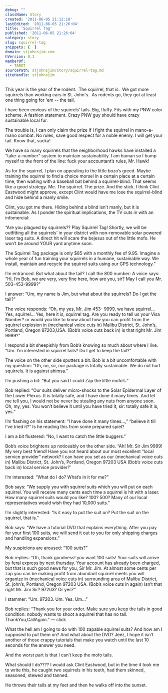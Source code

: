 ```yaml
---
debug: ""
className: Story
created: '2011-06-05 21:12:18'
lastEdited: '2011-06-05 21:26:04'
title: 'Squirrel Tag'
published: '2011-06-05 21:26:04'
category: story
slug: squirrel-tag
snippets: {  }
domain: stjohnsjim.com
hVersion: 0.1
memberOf:
  - TAROT
sourcePath: stjohnsjim/story/squirrel-tag.md
siteHandle: stjohnsjim
---
```

This year is the year of the rodent. &nbsp;The squirrel, that is. &nbsp;We got more squirrels than working cars in St. John's. &nbsp;As rodents go, they got at least one thing going for 'em -- the tail.

I have been envious of the squirrels&rsquo; tails. Big, fluffy. Fits with my PNW color scheme. A fashion statement. Crazy PNW guy should have crazy sustainable local fur.

The trouble is, I can only claim the prize if I fight the squirrel in mano-a-mano combat. No rules, save good respect for a noble enemy. I will get your tail. Know that, sucka!

We have so many squirrels that the neighborhood hawks have installed a &ldquo;take-a-number&rdquo; system to maintain sustainability. I am human so I bump myself to the front of the line: fuck your accountant&rsquo;s rules, Mr. Hawk!

As for the squirrel, I plan on appealing to the little bozo&rsquo;s greed. Maybe training the squirrel to find a choice morsel in a certain place at a certain time, then waiting with a baseball bat behind a squirrel-blind. That seems like a good strategy. Me. The squirrel. The prize. And the stick. I think Clint Eastwood might approve, except Clint would have me lose the squirrel-blind and hide behind a manly smile.

Clint, you got me there. Hiding behind a blind isn&rsquo;t manly, but it is sustainable. As I ponder the spiritual implications, the TV cuts in with an infomercial:

&ldquo;Are you plagued by squirrels?? Play Squirrel Tag! Shortly, we will be outfitting all the squirrels&rsquo; in your district with non-removable solar powered laser tag suits. A direct hit will scare the bejesus out of the little mofo. He won&rsquo;t be around YOUR yard anytime soon.

The Squirrel Tag package is only $85 with a monthly fee of 9.95. Imagine a whole year of fun training your squirrels in a humane, sustainable way. We install, maintain and recycle the squirrel suits using our GPS technology.&rdquo;

I&rsquo;m entranced. But what about the tail? I call the 800 number: A voice says: &ldquo;Hi, I&rsquo;m Bob, we are very, very fine here, how are you, sir? May I call you Mr. 503-453-9999?&rdquo;

I answer: &ldquo;Um, my name is Jim, but what about the squirrels? Do I get the tail?&rdquo;

The voice responds: &ldquo;Oh, my yes, Mr. Jim 453- 9999, we have squirrel&hellip; Yes, squirrel&hellip; Yes, here it is, squirrel tag. Are you ready to tell us your Visa Number? or would you like to know about how you can profit from the squirrel explosion in (mechanical voice cuts in) Malibu District, St. John&rsquo;s, Portland, Oregon 97203,USA. (Bob&rsquo;s voice cuts back in) is that right Mr. Jim 9999?&rdquo;

I respond a bit sheepishly from Bob&rsquo;s knowing so much about where I live. &ldquo;Um. I&rsquo;m interested in squirrel tails? Do I get to keep the tail?&rdquo;

The voice on the other side sputters a bit. Bob is a bit uncomfortable with my question: &ldquo;Oh, no, sir, our package is totally sustainable. We do not hurt squirrels. It is against ahimsa.&rdquo;

I&rsquo;m pushing a bit: &ldquo;But you said I could Zap the little mofo&rsquo;s.&rdquo;

Bob replied: &ldquo;Our suits deliver micro-shocks to the Solar Epidermal Layer of the Lower Plexus. It is totally safe, and I have done it many times. And let me tell you, I would not be never be stealing any nuts from anyone soon. Oh, my, yes. You won&rsquo;t believe it until you have tried it, sir: totally safe it is, yes.&rdquo;

I&rsquo;m flashing on his statement: &ldquo;I have done it many times&hellip;,&rdquo; &ldquo;believe it till I&rsquo;ve tried it?&rdquo; Is he reading this from some prepared spiel?

I am a bit flustered: &ldquo;No, I want to catch the little buggers.&rdquo;

Bob&rsquo;s voice brightens up noticeably on the other side. &ldquo;Ah! Mr. Sir Jim 9999! My very best friend! Have you not heard about our most excellent &ldquo;local service provider&rdquo; network? I can have you set as our (mechanical voice cuts in) Malibu District, St. John&rsquo;s, Portland, Oregon 97203 USA (Bob&rsquo;s voice cuts back in) local service provider!&rdquo;

I&rsquo;m interested: &ldquo;What do I do? What&rsquo;s in it for me?&rdquo;

Bob says: &ldquo;We supply you with squirrel suits which you will put on each squirrel. You will receive many cents each time a squirrel is hit with a laser. How many squirrel suits would you like? 100? 500? Many of our local representatives would wish they had 10,000 suits.&rdquo;

I&rsquo;m slightly interested: &ldquo;Is it easy to put the suit on? Put the suit on the squirrel, that is.&rdquo;

Bob says: &ldquo;We have a tutorial DVD that explains everything. After you pay for your first 100 suits, we will send it out to you for only shipping charges and handling expansions.&rdquo;

My suspicions are aroused: &ldquo;100 suits?&rdquo;

Bob replies: &ldquo;Oh, thank goodness! you want 100 suits! Your suits will arrive by feral express by next thursday. Your account has already been charged, but that is such good news for you, Sir Mr. Jim. At almost some cents per zap you can be making profit from abundant squirrel meets you will organize in (mechanical voice cuts in) surrounding area of Malibu District, St. john&rsquo;s, Portland, Oregon 97203 USA. (Bob&rsquo;s voice cuts in again) Isn&rsquo;t that right Mr. Jim Sir? 97203? Or yes?&rdquo;

I stammer: &ldquo;Um. 97203. Um. Yes. Um&hellip;&rdquo;

Bob replies: &ldquo;Thank you for your order. Make sure you keep the tails in good condition: nobody wants to shoot a squirrel that has no tail. ThankYou,CallAgain.&rdquo; &mdash; click

What the hell am I going to do with 100 zapable squirrel suits? And how am I supposed to put them on? And what about the DVD? Jeez, I hope it isn&rsquo;t another of those crappy tutorials that make you watch until the last 10 seconds for the answer you need.

And the worst part is that I can&rsquo;t keep the mofo tails.

What should I do???? I would ask Clint Eastwood, but in the time it took me to write this, he caught two squirrels in his teeth, had them skinned, seasoned, stewed and tanned.

He throws their tails at my feet and then he walks off into the sunset.&nbsp;

